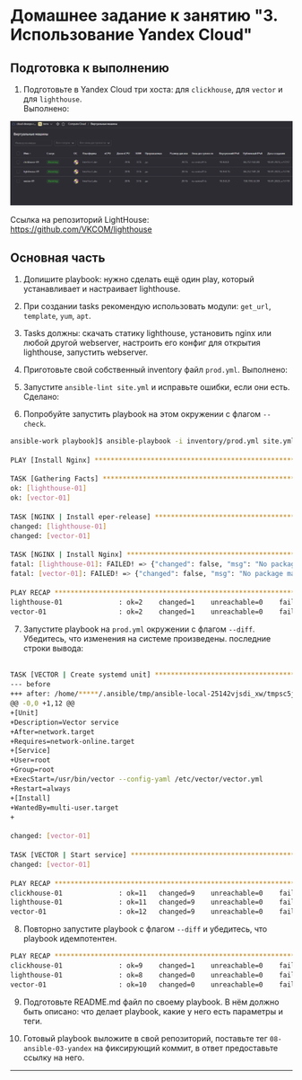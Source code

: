 # Домашнее задание к занятию "3. Использование Yandex Cloud"

## Подготовка к выполнению

1. Подготовьте в Yandex Cloud три хоста: для `clickhouse`, для `vector` и для `lighthouse`.     
Выполнено:  
 
![Yandex-vm](img/screen.png)

Ссылка на репозиторий LightHouse: https://github.com/VKCOM/lighthouse

## Основная часть

1. Допишите playbook: нужно сделать ещё один play, который устанавливает и настраивает lighthouse.

2. При создании tasks рекомендую использовать модули: `get_url`, `template`, `yum`, `apt`.
3. Tasks должны: скачать статику lighthouse, установить nginx или любой другой webserver, настроить его конфиг для открытия lighthouse, запустить webserver.

4. Приготовьте свой собственный inventory файл `prod.yml`.
Выполнено:  
5. Запустите `ansible-lint site.yml` и исправьте ошибки, если они есть.
Сделано:    
6. Попробуйте запустить playbook на этом окружении с флагом `--check`.
```bash
ansible-work playbook]$ ansible-playbook -i inventory/prod.yml site.yml --check

PLAY [Install Nginx] *************************************************************************************************************************

TASK [Gathering Facts] ***********************************************************************************************************************
ok: [lighthouse-01]
ok: [vector-01]

TASK [NGINX | Install eper-release] **********************************************************************************************************
changed: [lighthouse-01]
changed: [vector-01]

TASK [NGINX | Install Nginx] *****************************************************************************************************************
fatal: [lighthouse-01]: FAILED! => {"changed": false, "msg": "No package matching 'nginx' found available, installed or updated", "rc": 126, "results": ["No package matching 'nginx' found available, installed or updated"]}
fatal: [vector-01]: FAILED! => {"changed": false, "msg": "No package matching 'nginx' found available, installed or updated", "rc": 126, "results": ["No package matching 'nginx' found available, installed or updated"]}

PLAY RECAP ***********************************************************************************************************************************
lighthouse-01              : ok=2    changed=1    unreachable=0    failed=1    skipped=0    rescued=0    ignored=0
vector-01                  : ok=2    changed=1    unreachable=0    failed=1    skipped=0    rescued=0    ignored=0

```
7. Запустите playbook на `prod.yml` окружении с флагом `--diff`. Убедитесь, что изменения на системе произведены.
последние строки вывода:        

```bash

TASK [VECTOR | Create systemd unit] **********************************************************************************************************
--- before
+++ after: /home/*****/.ansible/tmp/ansible-local-25142vjsdi_xw/tmpsc5jw62b/vector.service.j2
@@ -0,0 +1,12 @@
+[Unit]
+Description=Vector service
+After=network.target
+Requires=network-online.target
+[Service]
+User=root
+Group=root
+ExecStart=/usr/bin/vector --config-yaml /etc/vector/vector.yml
+Restart=always
+[Install]
+WantedBy=multi-user.target
+

changed: [vector-01]

TASK [VECTOR | Start service] ****************************************************************************************************************
changed: [vector-01]

PLAY RECAP ***********************************************************************************************************************************
clickhouse-01              : ok=11   changed=9    unreachable=0    failed=0    skipped=0    rescued=0    ignored=0
lighthouse-01              : ok=11   changed=9    unreachable=0    failed=0    skipped=0    rescued=0    ignored=0
vector-01                  : ok=12   changed=9    unreachable=0    failed=0    skipped=0    rescued=0    ignored=0

```

8. Повторно запустите playbook с флагом `--diff` и убедитесь, что playbook идемпотентен.
```bash
PLAY RECAP ***********************************************************************************************************************************
clickhouse-01              : ok=9    changed=1    unreachable=0    failed=0    skipped=0    rescued=0    ignored=0
lighthouse-01              : ok=8    changed=0    unreachable=0    failed=0    skipped=0    rescued=0    ignored=0
vector-01                  : ok=10   changed=0    unreachable=0    failed=0    skipped=0    rescued=0    ignored=0

```
9. Подготовьте README.md файл по своему playbook. В нём должно быть описано: что делает playbook, какие у него есть параметры и теги.

10. Готовый playbook выложите в свой репозиторий, поставьте тег `08-ansible-03-yandex` на фиксирующий коммит, в ответ предоставьте ссылку на него.

---

